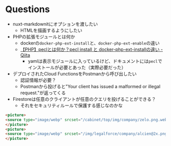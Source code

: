 # Questions

- nuxt-markdownitにオプションを渡したい
  - HTMLを描画するようにしたい
- PHPの拡張モジュールとは何か
  - dockerの`docker-php-ext-install`と、`docker-php-ext-enable`の違い
  - [【PHP】peclとは何か？pecl install と docker-php-ext-installの違い - Qiita](https://qiita.com/shizen-shin/items/0d6a9cbeb16047c7d47a#pecl-install%E3%81%A8docker-php-ext-install%E3%81%AE%E9%81%95%E3%81%84)
	  - yamlは表示モジュールに入っているけど、ドキュメントには`pecl`でインストールが必要とあった（実際必要だった）
- デプロイされたCloud FunctionsをPostmanから呼び出したい
	- 認証情報が必要？
	- Postmanから投げると"Your client has issued a malformed or illegal request."が返ってくる
- Firestoreは任意のクライアントが任意のクエリを投げることができる？
	- それをセキュリティルールで保護する感じなのかな


```html
<picture>
<source type="image/webp" srcset="/cabinet/top/img/company/zelo.png.webp" loading="lazy"><img src="/cabinet/top/img/company/zelo.png" srcset="/cabinet/top/img/company/zelo.png 1x,/cabinet/top/img/company/zelo.png 2x" loading="lazy">
</picture>
<picture>
<source type="image/webp" srcset="/img/legalforce/company/alcien@2x.png.webp" loading="lazy"><img src="/img/legalforce/company/alcien.png" srcset="/img/legalforce/company/alcien.png 1x,/img/legalforce/company/alcien@2x.png 2x" loading="lazy">
</picture>
```
